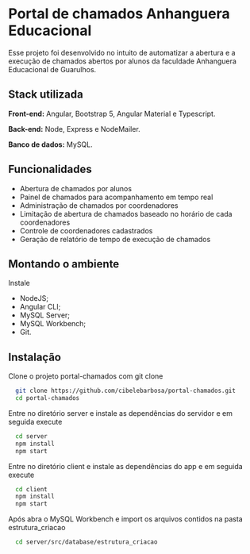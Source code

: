 
# Portal de chamados Anhanguera Educacional

Esse projeto foi desenvolvido no intuito de automatizar a abertura e a execução de chamados abertos por alunos da faculdade Anhanguera Educacional de Guarulhos.




## Stack utilizada

**Front-end:** Angular, Bootstrap 5, Angular Material e Typescript.

**Back-end:** Node, Express e NodeMailer.

**Banco de dados:** MySQL.


## Funcionalidades

- Abertura de chamados por alunos
- Painel de chamados para acompanhamento em tempo real
- Administração de chamados por coordenadores
- Limitação de abertura de chamados baseado no horário de cada coordenadores
- Controle de coordenadores cadastrados
- Geração de relatório de tempo de execução de chamados


## Montando o ambiente

Instale 
- NodeJS;
- Angular CLI;
- MySQL Server;
- MySQL Workbench;
- Git.


## Instalação

Clone o projeto portal-chamados com git clone

```bash
  git clone https://github.com/cibelebarbosa/portal-chamados.git
  cd portal-chamados
```
Entre no diretório server e instale as dependências do servidor e em seguida execute

```bash
  cd server
  npm install
  npm start
```

Entre no diretório client e instale as dependências do app e em seguida execute

```bash
  cd client
  npm install
  npm start
```

Após abra o MySQL Workbench e import os arquivos contidos na pasta estrutura_criacao

```bash
  cd server/src/database/estrutura_criacao
```